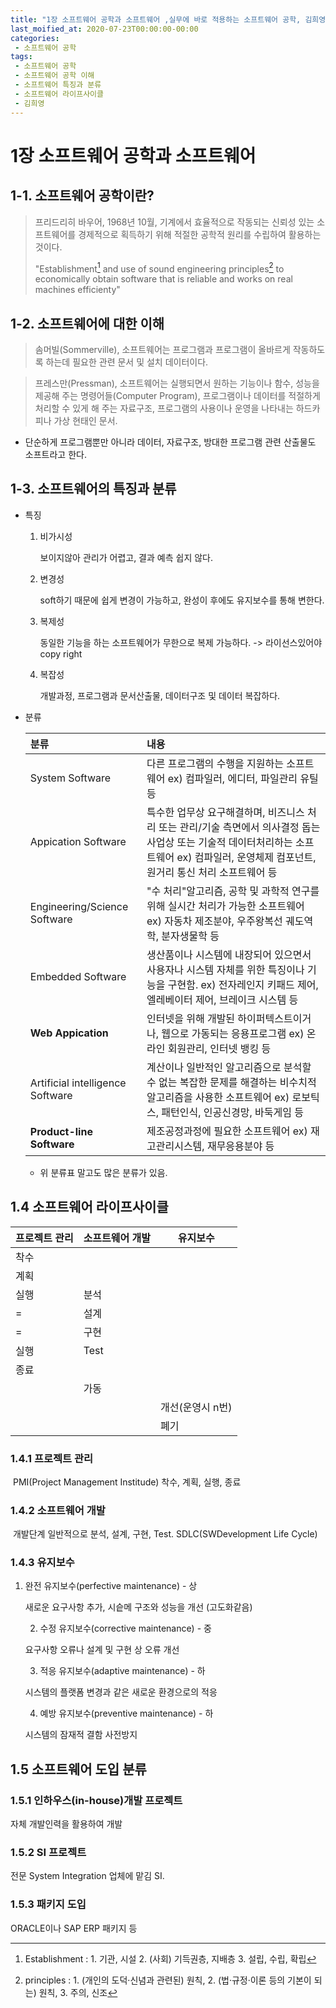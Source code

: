 ```yaml
---
title: "1장 소프트웨어 공학과 소프트웨어 ,실무에 바로 적용하는 소프트웨어 공학, 김희영 저"
last_moified_at: 2020-07-23T00:00:00-00:00
categories:
 - 소프트웨어 공학
tags:
 - 소프트웨어 공학
 - 소프트웨어 공학 이해
 - 소프트웨어 특징과 분류
 - 소프트웨어 라이프사이클
 - 김희영
---
```


# 1장 소프트웨어 공학과 소프트웨어



## 1-1. 소프트웨어 공학이란?

> 프리드리히 바우어, 1968년 10월, 기계에서 효율적으로 작동되는 신뢰성 있는 소프트웨어를 경제적으로 획득하기 위해 적절한 공학적 원리를 수립하여 활용하는 것이다.
>
> "Establishment[^Establishment] and use of sound engineering principles[^principles] to economically obtain software that is reliable and works on real machines efficienty"
>
> [^Establishment]: Establishment : 1. 기관, 시설 2. (사회) 기득권층, 지배층 3. 설립, 수립, 확립
> [^principles]: principles : 1. (개인의 도덕·신념과 관련된) 원칙, 2. (법·규정·이론 등의 기본이 되는) 원칙, 3. 주의, 신조



## 1-2. 소프트웨어에 대한 이해

> 솜머빌(Sommerville), 소프트웨어는 프로그램과 프로그램이 올바르게 작동하도록 하는데 필요한 관련 문서 및 설치 데이터이다.

> 프레스만(Pressman), 소프트웨어는 실행되면서 원하는 기능이나 함수, 성능을 제공해 주는 명령어들(Computer Program), 프로그램이나 데이터를 적절하게 처리할 수 있게 해 주는 자료구조, 프로그램의 사용이나 운영을 나타내는 하드카피나 가상 현태인 문서.

- 단순하게 프로그램뿐만 아니라 데이터, 자료구조, 방대한 프로그램 관련 산출물도 소프트라고 한다.



## 1-3. 소프트웨어의 특징과 분류

- 특징

  1. 비가시성

     보이지않아 관리가 어렵고, 결과 예측 쉽지 않다.

  2. 변경성

     soft하기 때문에 쉽게 변경이 가능하고, 완성이 후에도 유지보수를 통해 변한다.

  3. 복제성

     동일한 기능을 하는 소프트웨어가 무한으로 복제 가능하다. -> 라이선스있어야 copy right

  4. 복잡성

     개발과정, 프로그램과 문서산출물, 데이터구조 및 데이터 복잡하다.

- 분류

  | 분류                             | 내용                                                         |
  | :------------------------------- | :----------------------------------------------------------- |
  | System Software                  | 다른 프로그램의 수행을 지원하는 소프트웨어 ex) 컴파일러, 에디터, 파일관리 유틸 등 |
  | Appication Software              | 특수한 업무상 요구해결하며, 비즈니스 처리 또는 관리/기술 측면에서 의사결정 돕는 사업상 또는 기술적 데이터처리하는 소프트웨어 ex) 컴파일러, 운영체제 컴포넌트, 원거리 통신 처리 소프트웨어 등 |
  | Engineering/Science Software     | "수 처리"알고리즘, 공학 및 과학적 연구를 위해 실시간 처리가 가능한 소프트웨어 ex) 자동차 제조분야, 우주왕복선 궤도역학, 분자생물학 등 |
  | Embedded Software                | 생산품이나 시스템에 내장되어 있으면서 사용자나 시스템 자체를 위한 특징이나 기능을 구현함. ex) 전자레인지 키패드 제어, 엘레베이터 제어, 브레이크 시스템 등 |
  | **Web Appication**               | 인터넷을 위해 개발된 하이퍼텍스트이거나, 웹으로 가동되는 응용프로그램 ex) 온라인 회원관리, 인터넷 뱅킹 등 |
  | Artificial intelligence Software | 계산이나 일반적인 알고리즘으로 분석할 수 없는 복잡한 문제를 해결하는 비수치적 알고리즘을 사용한 소프트웨어 ex) 로보틱스, 패턴인식, 인공신경망, 바둑게임 등 |
  | **Product-line Software**        | 제조공정과정에 필요한 소프트웨어 ex) 재고관리시스템, 재무응용분야 등 |

  - 위 분류표 말고도 많은 분류가 있음.

## 1.4 소프트웨어 라이프사이클

| 프로젝트 관리 | 소프트웨어 개발 | 유지보수         |
| ------------- | --------------- | ---------------- |
| 착수          |                 |                  |
| 계획          |                 |                  |
| 실행          | 분석            |                  |
| =             | 설계            |                  |
| =             | 구현            |                  |
| 실행          | Test            |                  |
| 종료          |                 |                  |
|               | 가동            |                  |
|               |                 | 개선(운영시 n번) |
|               |                 | 폐기             |

### 1.4.1 프로젝트 관리

​	PMI(Project Management Institude) 착수, 계획, 실행, 종료

### 1.4.2 소프트웨어 개발

​	개발단계 일반적으로 분석, 설계, 구현, Test. SDLC(SWDevelopment Life Cycle)

### 1.4.3 유지보수

 1. 완전 유지보수(perfective maintenance) - 상

    새로운 요구사항 추가, 시슽메 구조와 성능을 개선 (고도화같음)

	2. 수정 유지보수(corrective maintenance) - 중

    요구사항 오류나 설계 및 구현 상 오류 개선

	3. 적응 유지보수(adaptive maintenance) - 하

    시스템의 플랫폼 변경과 같은 새로운 환경으로의 적응

	4. 예방 유지보수(preventive maintenance) - 하

    시스템의 잠재적 결함 사전방지

## 1.5 소프트웨어 도입 분류

### 1.5.1 인하우스(in-house)개발 프로젝트

자체 개발인력을 활용하여 개발

### 1.5.2 SI 프로젝트

전문 System Integration 업체에 맡김 SI.

### 1.5.3 패키지 도입

ORACLE이나 SAP ERP 패키지 등
